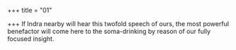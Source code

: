 +++
title = "01"

+++
If Indra nearby will hear this twofold speech of ours,
the most powerful benefactor will come here to the soma-drinking by  reason of our fully focused insight.
